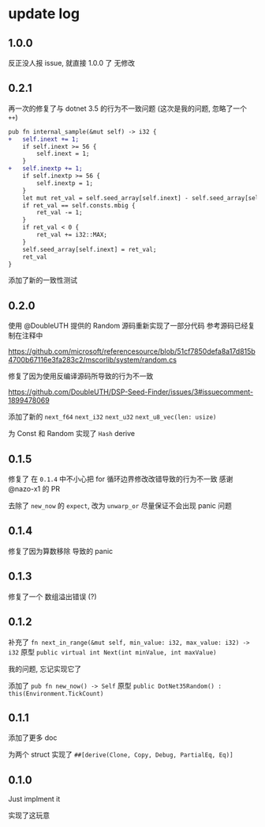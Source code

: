 # update log

## 1.0.0

反正没人报 issue, 就直接 1.0.0 了
无修改

## 0.2.1

再一次的修复了与 dotnet 3.5 的行为不一致问题
(这次是我的问题, 忽略了一个 `++`)

```diff
pub fn internal_sample(&mut self) -> i32 {
+   self.inext += 1;
    if self.inext >= 56 {
        self.inext = 1;
    }
+   self.inextp += 1;
    if self.inextp >= 56 {
        self.inextp = 1;
    }
    let mut ret_val = self.seed_array[self.inext] - self.seed_array[self.inextp];
    if ret_val == self.consts.mbig {
        ret_val -= 1;
    }
    if ret_val < 0 {
        ret_val += i32::MAX;
    }
    self.seed_array[self.inext] = ret_val;
    ret_val
}
```

添加了新的一致性测试

## 0.2.0

使用 @DoubleUTH 提供的 Random 源码重新实现了一部分代码
参考源码已经复制在注释中

https://github.com/microsoft/referencesource/blob/51cf7850defa8a17d815b4700b67116e3fa283c2/mscorlib/system/random.cs

修复了因为使用反编译源码所导致的行为不一致

https://github.com/DoubleUTH/DSP-Seed-Finder/issues/3#issuecomment-1899478069

添加了新的 `next_f64` `next_i32` `next_u32` `next_u8_vec(len: usize)`

为 Const 和 Random 实现了 `Hash` derive

## 0.1.5

修复了 在 `0.1.4` 中不小心把 for 循环边界修改改错导致的行为不一致
感谢 @nazo-x1 的 PR

去除了 `new_now` 的 `expect`, 改为 `unwarp_or`
尽量保证不会出现 panic 问题

## 0.1.4

修复了因为算数移除 导致的 panic

## 0.1.3

修复了一个 数组溢出错误 (?)

## 0.1.2

补充了 `fn next_in_range(&mut self, min_value: i32, max_value: i32) -> i32`
原型 `public virtual int Next(int minValue, int maxValue)`

我的问题, 忘记实现它了

添加了 `pub fn new_now() -> Self`
原型 `public DotNet35Random() : this(Environment.TickCount)`

## 0.1.1

添加了更多 doc

为两个 struct 实现了 `##[derive(Clone, Copy, Debug, PartialEq, Eq)]`

## 0.1.0

Just implment it

实现了这玩意
